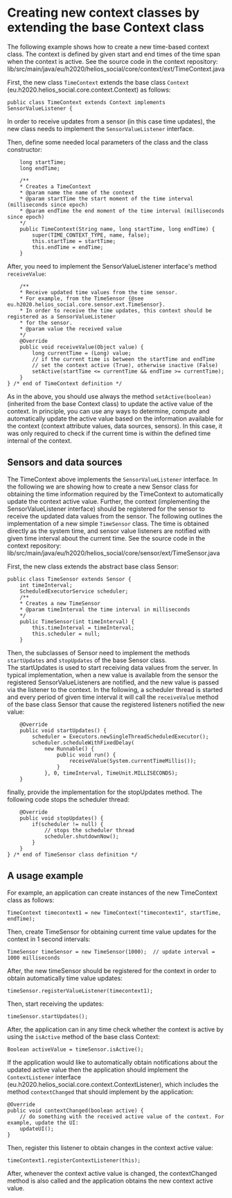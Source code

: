 # Creating new context classes by extending the base Context class

The following example shows how to create a new time-based context class.  The context is defined by given start and end times of the time span when the context is active. 
See the source code in the context repository: lib/src/main/java/eu/h2020/helios_social/core/context/ext/TimeContext.java

First, the new class `TimeContext` extends the base class `Context` (eu.h2020.helios_social.core.context.Context) as follows:

	public class TimeContext extends Context implements SensorValueListener {

In order to receive updates from a sensor (in this case time updates), the new class needs to implement the `SensorValueListener` interface. 

Then, define some needed local parameters of the class and the class constructor:

        long startTime;
        long endTime;

        /**
        * Creates a TimeContext
        * @param name the name of the context
        * @param startTime the start moment of the time interval (milliseconds since epoch)
        * @param endTime the end moment of the time interval (milliseconds since epoch)
        */
        public TimeContext(String name, long startTime, long endTime) {
            super(TIME_CONTEXT_TYPE, name, false);
            this.startTime = startTime;
            this.endTime = endTime;
        }
    
After, you need to implement the SensorValueListener interface's method `receiveValue`:

        /**
        * Receive updated time values from the time sensor.
        * For example, from the TimeSensor {@see eu.h2020.helios_social.core.sensor.ext.TimeSensor}.
        * In order to receive the time updates, this context should be registered as a SensorValueListener
        * for the sensor.
        * @param value the received value
        */
        @Override
        public void receiveValue(Object value) {
            long currentTime = (Long) value;
            // if the current time is between the startTime and endTime
            // set the context active (True), otherwise inactive (False)
            setActive(startTime <= currentTime && endTime >= currentTime);
        } 
    } /* end of TimeContext definition */

As in the above, you should use always the method `setActive(boolean)` (inherited from the base Context class) to update
the active value of the context. In principle, you can use any ways to determine, compute and automatically update the active 
value based on the information available for the context (context attribute values, data sources, sensors). In this case, 
it was only required to check if the current time is within the defined time internal of the context.

## Sensors and data sources ##

The TimeContext above implements the `SensorValueListener` interface. In the following we are showing how to create a 
new Sensor class for obtaining the time information required by the TimeContext to automatically update the context active value. 
Further, the context (implementing the SensorValueListener interface) should be registered for the sensor to receive the updated data 
values from the sensor.
The following outlines the implementation of a new simple `TimeSensor` class. The time is obtained directly as the system time, 
and sensor value listeners are notified with given time interval about the current time.
See the source code in the context repository: lib/src/main/java/eu/h2020/helios_social/core/sensor/ext/TimeSensor.java

First, the new class extends the abstract base class Sensor:

    public class TimeSensor extends Sensor {
        int timeInterval;
        ScheduledExecutorService scheduler;
        /**
        * Creates a new TimeSensor
        * @param timeInterval the time interval in milliseconds
        */
        public TimeSensor(int timeInterval) {
            this.timeInterval = timeInterval;
            this.scheduler = null;
        }
        
Then, the subclasses of Sensor need to implement the methods `startUpdates` and `stopUpdates` of the base Sensor class.  
The startUpdates is used to start receiving data values from the server. In typical implementation, when a new value is 
available from the sensor the registered SensorValueListeners are notified, and the new value is passed via the listener to the context. 
In the following, a scheduler thread is started and every period of given time interval it will call the `receiveValue` method of the base 
class Sensor that cause the registered listeners notified the new value:

        @Override
        public void startUpdates() {
            scheduler = Executors.newSingleThreadScheduledExecutor();
            scheduler.scheduleWithFixedDelay(
                new Runnable() {
                    public void run() {
                        receiveValue(System.currentTimeMillis());
                    }
                }, 0, timeInterval, TimeUnit.MILLISECONDS);
        }
    
finally, provide the implementation for the stopUpdates method. The following code stops the scheduler thread:

        @Override
        public void stopUpdates() {
            if(scheduler != null) {
                // stops the scheduler thread
                scheduler.shutdownNow();
            }
        } 
    } /* end of TimeSensor class definition */


## A usage example ##

For example,  an application can create instances of the new TimeContext class as follows:

    TimeContext timecontext1 = new TimeContext("timecontext1", startTime, endTime);
    
Then, create TimeSensor for obtaining current time value updates for the context in 1 second intervals:

    TimeSensor timeSensor = new TimeSensor(1000);  // update interval = 1000 milliseconds
    
After, the new timeSensor should be registered for the context in order to obtain automatically time value updates:

    timeSensor.registerValueListener(timecontext1);
    
Then, start receiving the updates:

    timeSensor.startUpdates();

After, the application can in any time check whether the context is active by using the `isActive` method of the base class Context:

    Boolean activeValue = timeSensor.isActive();

If the application would like to automatically obtain notifications about the updated active value then the application should implement the 
`ContextListener` interface (eu.h2020.helios_social.core.context.ContextListener), which includes the method 
`contextChanged` that should implement by the application:

    @Override
    public void contextChanged(boolean active) {        
        // do something with the received active value of the context. For example, update the UI:
        updateUI();
    }

Then, register this listener to obtain changes in the context active value:

    timeContext1.registerContextListener(this);

After, whenever the context active value is changed, the contextChanged method is also called and the application 
obtains the new context active value.
